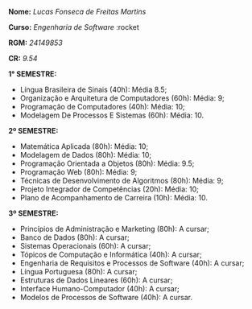 **Nome:** *Lucas Fonseca de Freitas Martins*

**Curso:** *Engenharia de Software* :rocket

**RGM:** *24149853*

**CR:** *9.54*

**1° SEMESTRE:**

- Língua Brasileira de Sinais (40h): Média 8.5;
- Organização e Arquitetura de Computadores (60h): Média: 9;
- Programação de Computadores (40h): Média: 10;
- Modelagem De Processos E Sistemas (60h): Média: 10.

**2º SEMESTRE:**

- Matemática Aplicada (80h): Média: 10;
- Modelagem de Dados (80h): Média: 10;
- Programação Orientada a Objetos (80h): Média: 9.5;
- Programação Web (80h): Média: 9;
- Técnicas de Desenvolvimento de Algoritmos (80h): Média: 9;
- Projeto Integrador de Competências (20h): Média: 10;
- Plano de Acompanhamento de Carreira (10h): Média: 10.

**3º SEMESTRE:**

- Princípios de Administração e Marketing (80h): A cursar;
- Banco de Dados (80h): A cursar;
- Sistemas Operacionais (60h): A cursar;
- Tópicos de Computação e Informática (40h): A cursar;
- Engenharia de Requisitos e Processos de Software (40h): A cursar;
- Língua Portuguesa (80h): A cursar; 
- Estruturas de Dados Lineares (60h): A cursar;
-  Interface Humano-Computador (40h): A cursar;
- Modelos de Processos de Software (40h): A cursar.











